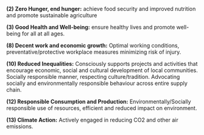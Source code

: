 **(2) Zero Hunger, end hunger:** achieve food security and improved nutrition and promote sustainable agriculture

**(3) Good Health and Well-being:** ensure healthy lives and promote well-being for all at all ages.

**(8) Decent work and economic growth:** Optimal working conditions, preventative/protective workplace measures minimizing risk of injury.

**(10) Reduced Inequalities:** Consciously supports projects and activities that encourage economic, social and cultural development of local communities. Socially responsible manner, respecting culture/tradition. Advocating socially and environmentally responsible behaviour across entire supply chain.

**(12) Responsible Consumption and Production:** Environmentally/Socially responsible use of resources, efficient and reduced impact on environment.

**(13) Climate Action:** Actively engaged in reducing CO2 and other air emissions.